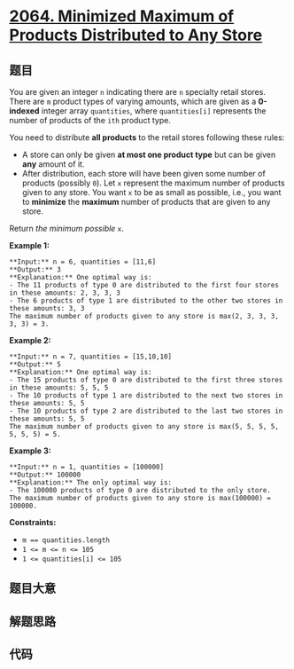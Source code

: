 # [2064. Minimized Maximum of Products Distributed to Any Store](https://leetcode.com/problems/minimized-maximum-of-products-distributed-to-any-store)

## 题目

You are given an integer `n` indicating there are `n` specialty retail stores.
There are `m` product types of varying amounts, which are given as a
**0-indexed** integer array `quantities`, where `quantities[i]` represents the
number of products of the `ith` product type.

You need to distribute **all products** to the retail stores following these
rules:

  * A store can only be given **at most one product type** but can be given **any** amount of it.
  * After distribution, each store will have been given some number of products (possibly `0`). Let `x` represent the maximum number of products given to any store. You want `x` to be as small as possible, i.e., you want to **minimize** the **maximum** number of products that are given to any store.

Return _the minimum possible_ `x`.



**Example 1:**

    
    
    **Input:** n = 6, quantities = [11,6]
    **Output:** 3
    **Explanation:** One optimal way is:
    - The 11 products of type 0 are distributed to the first four stores in these amounts: 2, 3, 3, 3
    - The 6 products of type 1 are distributed to the other two stores in these amounts: 3, 3
    The maximum number of products given to any store is max(2, 3, 3, 3, 3, 3) = 3.
    

**Example 2:**

    
    
    **Input:** n = 7, quantities = [15,10,10]
    **Output:** 5
    **Explanation:** One optimal way is:
    - The 15 products of type 0 are distributed to the first three stores in these amounts: 5, 5, 5
    - The 10 products of type 1 are distributed to the next two stores in these amounts: 5, 5
    - The 10 products of type 2 are distributed to the last two stores in these amounts: 5, 5
    The maximum number of products given to any store is max(5, 5, 5, 5, 5, 5, 5) = 5.
    

**Example 3:**

    
    
    **Input:** n = 1, quantities = [100000]
    **Output:** 100000
    **Explanation:** The only optimal way is:
    - The 100000 products of type 0 are distributed to the only store.
    The maximum number of products given to any store is max(100000) = 100000.
    



**Constraints:**

  * `m == quantities.length`
  * `1 <= m <= n <= 105`
  * `1 <= quantities[i] <= 105`


## 题目大意

## 解题思路

## 代码

```javascript

```
